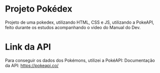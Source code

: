 # Projeto Pokédex
 Projeto de uma pokedex, utilizando HTML, CSS e JS, utilizando a PokeAPI, feito durante os estudos acompanhando o video do Manual do Dev.


# Link da API
Para conseguir os dados dos Pokémons, utilizei a PokéAPI:
Documentação da API: https://pokeapi.co/
